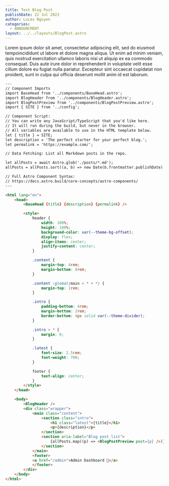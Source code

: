 ```yaml
---
title: Test Blog Post
publishDate: 22 Jul 2023
author: Lucas Nguyen
categories:
  - ANNOUNCMENT
layout: ../../layouts/BlogPost.astro
---
```

Lorem ipsum dolor sit amet, consectetur adipiscing elit, sed do eiusmod tempoincididunt ut labore et dolore magna aliqua. Ut enim ad minim veniam, quis nostrud exercitation ullamco laboris nisi ut aliquip ex ea commodo consequat. Duis aute irure dolor in reprehenderit in voluptate velit esse cillum dolore eu fugiat nulla pariatur. Excepteur sint occaecat cupidatat non proident, sunt in culpa qui officia deserunt mollit anim id est laborum.

```html
---
// Component Imports
import BaseHead from '../components/BaseHead.astro';
import BlogHeader from '../components/BlogHeader.astro';
import BlogPostPreview from '../components/BlogPostPreview.astro';
import { SITE } from '../config';

// Component Script:
// You can write any JavaScript/TypeScript that you'd like here.
// It will run during the build, but never in the browser.
// All variables are available to use in the HTML template below.
let { title } = SITE;
let description = 'The perfect starter for your perfect blog.';
let permalink = 'https://example.com/';

// Data Fetching: List all Markdown posts in the repo.

let allPosts = await Astro.glob('./posts/*.md');
allPosts = allPosts.sort((a, b) => new Date(b.frontmatter.publishDate).valueOf() - new Date(a.frontmatter.publishDate).valueOf());

// Full Astro Component Syntax:
// https://docs.astro.build/core-concepts/astro-components/
---

<html lang="en">
	<head>
		<BaseHead {title} {description} {permalink} />

		<style>
			header {
				width: 100%;
				height: 100%;
				background-color: var(--theme-bg-offset);
				display: flex;
				align-items: center;
				justify-content: center;
			}

			.content {
				margin-top: 4rem;
				margin-bottom: 8rem;
			}

			.content :global(main > * + *) {
				margin-top: 1rem;
			}

			.intro {
				padding-bottom: 4rem;
				margin-bottom: 2rem;
				border-bottom: 4px solid var(--theme-divider);
			}

			.intro > * {
				margin: 0;
			}

			.latest {
				font-size: 2.5rem;
				font-weight: 700;
			}

			footer {
				text-align: center;
			}
		</style>
	</head>

	<body>
		<BlogHeader />
		<div class="wrapper">
			<main class="content">
				<section class="intro">
					<h1 class="latest">{title}</h1>
					<p>{description}</p>
				</section>
				<section aria-label="Blog post list">
					{allPosts.map((p) => <BlogPostPreview post={p} />)}
				</section>
			</main>
			<footer>
			<a href="/admin">Admin Dashboard 🔐</a>
			</footer>
		</div>
	</body>
</html>
```